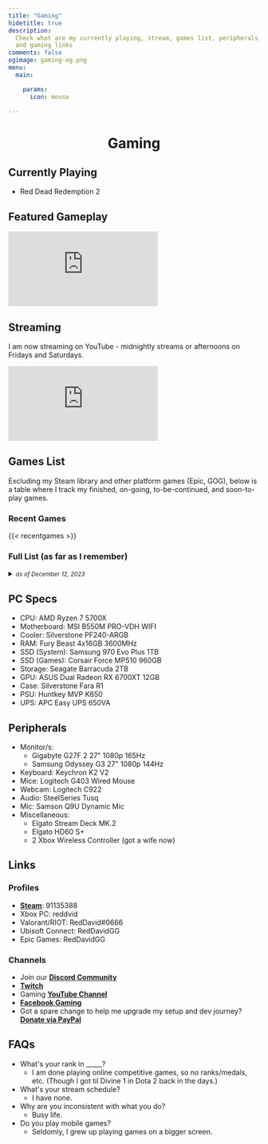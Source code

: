 ```yaml
---
title: "Gaming"
hidetitle: true
description:
  Check what are my currently playing, stream, games list, peripherals, 
  and gaming links
comments: false
ogimage: gaming-og.png
menu:
  main:

    params:
      icon: mouse

---
```


<h1 style="text-align: center; ">Gaming</h1>

## Currently Playing

* Red Dead Redemption 2
  
## Featured Gameplay

<div class="video-wrapper">
<iframe src="https://www.youtube-nocookie.com/embed/videoseries?list=PLwC47NQhSu5xKuzJU85jj5IE0WXXW-6cp" title="YouTube video player" frameborder="0" allow="accelerometer; autoplay; clipboard-write; encrypted-media; gyroscope; picture-in-picture; web-share" allowfullscreen></iframe>
</div>

## Streaming

I am now streaming on YouTube - midnightly streams or afternoons on Fridays and Saturdays.

<div class="video-wrapper">
<iframe  src="https://www.youtube.com/embed/live_stream?channel=UCzhXnO1cPiTos6UD5yWf0vw" frameborder="0" allowfullscreen></iframe>
</div>

## Games List

Excluding my Steam library and other platform games (Epic, GOG), below is a table where I track my finished, on-going, to-be-continued, and soon-to-play games.

### Recent Games

{{< recentgames >}}

<h3>Full List (as far as I remember)</h3>
<details>
<summary>
<small><em>as of December 12, 2023</em></small>
</summary>

{{< games >}}


</details>

## PC Specs

* CPU: AMD Ryzen 7 5700X
* Motherboard: MSI B550M PRO-VDH WIFI
* Cooler: Silverstone PF240-ARGB
* RAM: Fury Beast 4x16GB 3600MHz
* SSD (System): Samsung 970 Evo Plus 1TB
* SSD (Games): Corsair Force MP510 960GB
* Storage: Seagate Barracuda 2TB
* GPU: ASUS Dual Radeon RX 6700XT 12GB
* Case: Silverstone Fara R1
* PSU: Huntkey MVP K650
* UPS: APC Easy UPS 650VA

## Peripherals

* Monitor/s:
  + Gigabyte G27F 2 27" 1080p 165Hz
  + Samsung Odyssey G3 27" 1080p 144Hz
* Keyboard: Keychron K2 V2
* Mice: Logitech G403 Wired Mouse
* Webcam: Logitech C922
* Audio: SteelSeries Tusq
* Mic: Samson Q9U Dynamic Mic
* Miscellaneous:
  + Elgato Stream Deck MK.2
  + Elgato HD60 S+
  + 2 Xbox Wireless Controller (got a wife now)

## Links

### Profiles

* [**Steam**](https://steamcommunity.com/id/reddvid/): 91135388
* Xbox PC: reddvid
* Valorant/RIOT: RedDavid#0666
* Ubisoft Connect: RedDavidGG
* Epic Games: RedDavidGG

### Channels

* Join our [**Discord Community**](https://discord.gg/rKnJb4J)
* [**Twitch**](https://twitch.tv/reddavidgg/)
* Gaming [**YouTube Channel**](https://www.youtube.com/@RedDavidGG)
* [**Facebook Gaming**](https://facebook.com/RedDavidGG/community)
* Got a spare change to help me upgrade my setup and dev journey? [**Donate via PayPal**](https://paypal.me/reddvid)

## FAQs

* What's your rank in _____?
  + I am done playing online competitive games, so no ranks/medals, etc. (Though I got til Divine 1 in Dota 2 back in the days.)
* What's your stream schedule?
  + I have none.
* Why are you inconsistent with what you do?
  + Busy life.
* Do you play mobile games?
  + Seldomly, I grew up playing games on a bigger screen.

<br>
